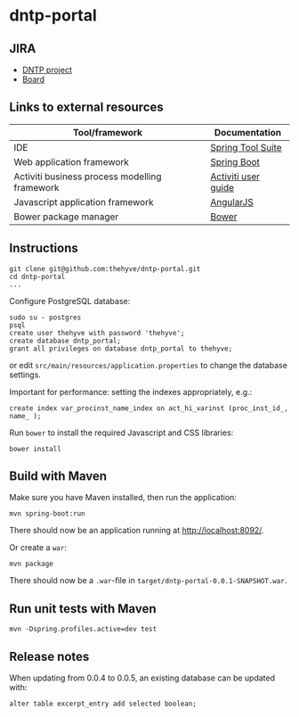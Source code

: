 # dntp-portal

## JIRA
- [DNTP project](https://jira.thehyve.nl/browse/DNTP)
- [Board](https://jira.thehyve.nl/secure/RapidBoard.jspa?rapidView=36)

## Links to external resources
| Tool/framework | Documentation | 
| ---------------| ------------- |
| IDE | [Spring Tool Suite](https://spring.io/tools/sts) |
| Web application framework | [Spring Boot](http://spring.io/guides/gs/spring-boot/) |
| Activiti business process modelling framework | [Activiti user guide](http://activiti.org/userguide/) |
| Javascript application framework | [AngularJS](https://docs.angularjs.org/guide) |
| Bower package manager | [Bower](http://bower.io/) |

## Instructions 
```
git clone git@github.com:thehyve/dntp-portal.git
cd dntp-portal
...
```

Configure PostgreSQL database:
```
sudo su - postgres
psql 
create user thehyve with password 'thehyve';
create database dntp_portal;
grant all privileges on database dntp_portal to thehyve;
```
or edit `src/main/resources/application.properties` to change
the database settings.

Important for performance: setting the indexes appropriately, e.g.:
```
create index var_procinst_name_index on act_hi_varinst (proc_inst_id_, name_ );
```

Run `bower` to install the required Javascript and CSS libraries:
```
bower install
```

## Build with Maven

Make sure you have Maven installed, then run the application:
```
mvn spring-boot:run
```
There should now be an application running at [http://localhost:8092/](http://localhost:8092/).


Or create a `war`:
```
mvn package 
```
There should now be a `.war`-file in `target/dntp-portal-0.0.1-SNAPSHOT.war`.

## Run unit tests with Maven

```
mvn -Dspring.profiles.active=dev test
```

## Release notes
When updating from 0.0.4 to 0.0.5, an existing database can be updated with:
```
alter table excerpt_entry add selected boolean;
```
